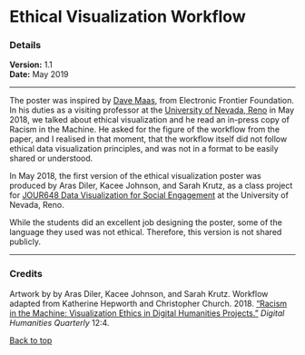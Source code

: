 # Ethical Visualization Workflow

### Details
**Version:** 1.1  
**Date:** May 2019

-----------------------------

The poster was inspired by [Dave Maas](https://www.eff.org/about/staff/dave-maass), from Electronic Frontier Foundation. In his duties as a visiting professor at the [University of Nevada, Reno](https://www.unr.edu/) in May 2018, we talked about ethical visualization and he read an in-press copy of Racism in the Machine. He asked for the figure of the workflow from the paper, and I realised in that moment, that the workflow itself did not follow ethical data visualization principles, and was not in a format to be easily shared or understood. 

In May 2018, the first version of the ethical visualization poster was produced by Aras Diler, Kacee Johnson, and Sarah Krutz, as a class project for [JOUR648 Data Visualization for Social Engagement](http://kathep.com/teach/archive/data/data-2019-spring/) at the University of Nevada, Reno. 

While the students did an excellent job designing the poster, some of the language they used was not ethical. Therefore, this version is not shared publicly.

-----------------------------
### Credits

Artwork by by Aras Diler, Kacee Johnson, and Sarah Krutz. Workflow adapted from Katherine Hepworth and Christopher Church. 2018. [“Racism in the Machine: Visualization Ethics in Digital Humanities Projects.”](http://www.digitalhumanities.org/dhq/vol/12/4/000408/000408.html) *Digital Humanities Quarterly* 12:4.     

[Back to top](#ethical-visualization-workflow)